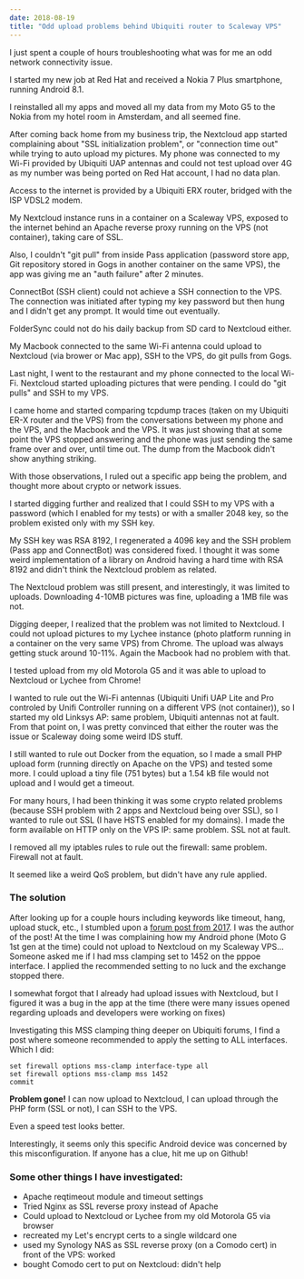 ```yaml
---
date: 2018-08-19
title: "Odd upload problems behind Ubiquiti router to Scaleway VPS"
---
```


I just spent a couple of hours troubleshooting what was for me an odd network connectivity issue.

I started my new job at Red Hat and received a Nokia 7 Plus smartphone, running Android 8.1.

I reinstalled all my apps and moved all my data from my Moto G5 to the Nokia from my hotel room in Amsterdam, and all seemed fine.

After coming back home from my business trip, the Nextcloud app started complaining about "SSL initialization problem", or "connection time out" while trying to auto upload my pictures. My phone was connected to my Wi-Fi provided by Ubiquiti UAP antennas and could not test upload over 4G as my number was being ported on Red Hat account, I had no data plan.

Access to the internet is provided by a Ubiquiti ERX router, bridged with the ISP VDSL2 modem.

My Nextcloud instance runs in a container on a Scaleway VPS, exposed to the internet behind an Apache reverse proxy running on the VPS (not container), taking care of SSL.

Also, I couldn't "git pull" from inside Pass application (password store app, Git repository stored in Gogs in another container on the same VPS), the app was giving me an "auth failure" after 2 minutes.

ConnectBot (SSH client) could not achieve a SSH connection to the VPS. The connection was initiated after typing my key password but then hung and I didn't get any prompt. It would time out eventually.

FolderSync could not do his daily backup from SD card to Nextcloud either.

My Macbook connected to the same Wi-Fi antenna could upload to Nextcloud (via brower or Mac app), SSH to the VPS, do git pulls from Gogs.

Last night, I went to the restaurant and my phone connected to the local Wi-Fi. Nextcloud started uploading pictures that were pending. I could do "git pulls" and SSH to my VPS.

I came home and started comparing tcpdump traces (taken on my Ubiquiti ER-X router and the VPS) from the conversations between my phone and the VPS, and the Macbook and the VPS. It was just showing that at some point the VPS stopped answering and the phone was just sending the same frame over and over, until time out. The dump from the Macbook didn't show anything striking.

With those observations, I ruled out a specific app being the problem, and thought more about crypto or network issues.

I started digging further and realized that I could SSH to my VPS with a password (which I enabled for my tests) or with a smaller 2048 key, so the problem existed only with my SSH key.

My SSH key was RSA 8192, I regenerated a 4096 key and the SSH problem (Pass app and ConnectBot) was considered fixed. I thought it was some weird implementation of a library on Android having a hard time with RSA 8192 and didn't think the Nextcloud problem as related.

The Nextcloud problem was still present, and interestingly, it was limited to uploads. Downloading 4-10MB pictures was fine, uploading a 1MB file was not.

Digging deeper, I realized that the problem was not limited to Nextcloud. I could not upload pictures to my Lychee instance (photo platform running in a container on the very same VPS) from Chrome. The upload was always getting stuck around 10-11%. Again the Macbook had no problem with that.

I tested upload from my old Motorola G5 and it was able to upload to Nextcloud or Lychee from Chrome!

I wanted to rule out the Wi-Fi antennas (Ubiquiti Unifi UAP Lite and Pro controled by Unifi Controller running on a different VPS (not container)), so I started my old Linksys AP: same problem, Ubiquiti antennas not at fault. From that point on, I was pretty convinced that either the router was the issue or Scaleway doing some weird IDS stuff.

I still wanted to rule out Docker from the equation, so I made a small PHP upload form (running directly on Apache on the VPS) and tested some more. I could upload a tiny file (751 bytes) but a 1.54 kB file would not upload and I would get a timeout.

For many hours, I had been thinking it was some crypto related problems (because SSH problem with 2 apps and Nextcloud being over SSL), so I wanted to rule out SSL (I have HSTS enabled for my domains). I made the form available on HTTP only on the VPS IP: same problem. SSL not at fault.

I removed all my iptables rules to rule out the firewall: same problem. Firewall not at fault.

It seemed like a weird QoS problem, but didn't have any rule applied.

### The solution

After looking up for a couple hours including keywords like timeout, hang, upload stuck, etc., I stumbled upon a [forum post from 2017](https://community.ubnt.com/t5/EdgeRouter/UAP-Pro-can-t-reach-remote-controller-behind-ER-X-works-fine/m-p/2142678/highlight/true#M186119). I was the author of the post! At the time I was complaining how my Android phone (Moto G 1st gen at the time) could not upload to Nextcloud on my Scaleway VPS... Someone asked me if I had mss clamping set to 1452 on the pppoe interface. I applied the recommended setting to no luck and the exchange stopped there.

I somewhat forgot that I already had upload issues with Nextcloud, but I figured it was a bug in the app at the time (there were many issues opened regarding uploads and developers were working on fixes)

Investigating this MSS clamping thing deeper on Ubiquiti forums, I find a post where someone recommended to apply the setting to ALL interfaces. Which I did:

```
set firewall options mss-clamp interface-type all
set firewall options mss-clamp mss 1452
commit
```

**Problem gone!** I can now upload to Nextcloud, I can upload through the PHP form (SSL or not), I can SSH to the VPS.

Even a speed test looks better.

Interestingly, it seems only this specific Android device was concerned by this misconfiguration. If anyone has a clue, hit me up on Github!

### Some other things I have investigated: 

- Apache reqtimeout module and timeout settings
- Tried Nginx as SSL reverse proxy instead of Apache
- Could upload to Nextcloud or Lychee from my old Motorola G5 via browser
- recreated my Let's encrypt certs to a single wildcard one
- used my Synology NAS as SSL reverse proxy (on a Comodo cert) in front of the VPS: worked
- bought Comodo cert to put on Nextcloud: didn't help
